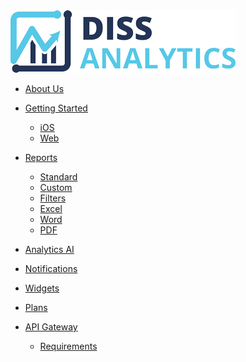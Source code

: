 <div class="logo">
	<a href="https://diss-dev-team.github.io/DA-Doc/#">
		<img src="_media/logo.png?v1" alt="DISS Analytics" class="img-responsive" />
	</a>
</div>

* [About Us](/)
* [Getting Started](getting-started.md?id=getting-started)
	* [iOS](getting-started.md?id=ios-app)
	* [Web](getting-started.md?id=web-app)

* [Reports](reports.md?id=reports)

	* [Standard](reports.md?id=standard)
	* [Custom](reports.md?id=custom)
	* [Filters](reports.md?id=filters)
	* [Excel](reports.md?id=excel)
	* [Word](reports.md?id=word)
	* [PDF](reports.md?id=pdf)

* [Analytics AI](analytics.md)
* [Notifications](notifications.md)
* [Widgets](widgets.md)
* [Plans](plans.md)
* [API Gateway](gateway.md?id=api-gateway)
	* [Requirements](gateway.md)
